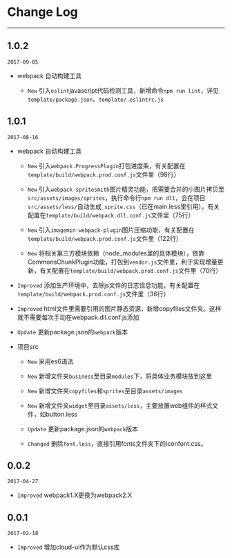 # Change Log
---


## 1.0.2
 
`2017-09-05`
 
- webpack 自动构建工具
 
   - `New` 引入`eslint`javascript代码检测工具，新增命令`npm run lint`，详见`template/package.json`、`template/.eslintrc.js`
 

## 1.0.1

`2017-08-16`

- webpack 自动构建工具

  - `New` 引入`webpack.ProgressPlugin`打包进度条，有关配置在`template/build/webpack.prod.conf.js`文件里（98行）

  - `New` 引入`webpack-spritesmith`图片精灵功能，把需要合并的小图片拷贝至`src/assets/images/sprites`，执行命令行`npm run dll`，会在项目`src/assets/less/`自动生成`_sprite.css`（已在main.less里引用）。有关配置在`template/build/webpack.dll.conf.js`文件里（75行）

  - `New` 引入`imagemin-webpack-plugin`图片压缩功能，有关配置在`template/build/webpack.prod.conf.js`文件里（122行）

  - `New` 将相关第三方模块依赖（node_modules里的具体模块），依靠CommonsChunkPlugin功能，打包到`vendor.js`文件里，利于实现增量更新，有关配置在`template/build/webpack.prod.conf.js`文件里（70行）

 - `Improved` 添加生产环境中，去除js文件的日志信息功能，有关配置在`template/build/webpack.prod.conf.js`文件里（36行）
 
  - `Improved` html文件里需要引用的图片静态资源，新增copyfiles文件夹。这样就不需要每次手动在webpack.dll.conf.js添加

  - `Update` 更新package.json的`webpack`版本

- 项目src

  - `New` 采用es6语法
  
  - `New` 新增文件夹`business`至目录`modules`下，将具体业务模块放到这里

  - `New` 新增文件夹`copyfiles`和`sprites`至目录`assets/images`

  - `New` 新增文件夹`widget`至目录`assets/less`，主要放置web组件的样式文件，如button.less

  - `Update` 更新package.json的`webpack`版本

  - `Changed` 删除`font.less`，直接引用fonts文件夹下的iconfont.css。
  
  
## 0.0.2

`2017-04-27`

- `Improved` webpack1.X更换为webpack2.X

## 0.0.1

`2017-02-18`
 
- `Improved` 增加cloud-ui作为默认css库
